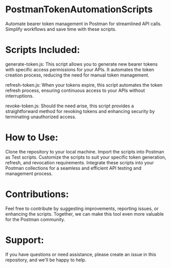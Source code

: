 # PostmanTokenAutomationScripts
Automate bearer token management in Postman for streamlined API calls. Simplify workflows and save time with these scripts.

# Scripts Included:

generate-token.js: This script allows you to generate new bearer tokens with specific access permissions for your APIs. It automates the token creation process, reducing the need for manual token management.

refresh-token.js: When your tokens expire, this script automates the token refresh process, ensuring continuous access to your APIs without interruptions.

revoke-token.js: Should the need arise, this script provides a straightforward method for revoking tokens and enhancing security by terminating unauthorized access.

# How to Use:

Clone the repository to your local machine.
Import the scripts into Postman as Test scripts.
Customize the scripts to suit your specific token generation, refresh, and revocation requirements.
Integrate these scripts into your Postman collections for a seamless and efficient API testing and management process.

# Contributions:
Feel free to contribute by suggesting improvements, reporting issues, or enhancing the scripts. Together, we can make this tool even more valuable for the Postman community.

# Support:
If you have questions or need assistance, please create an issue in this repository, and we'll be happy to help.

